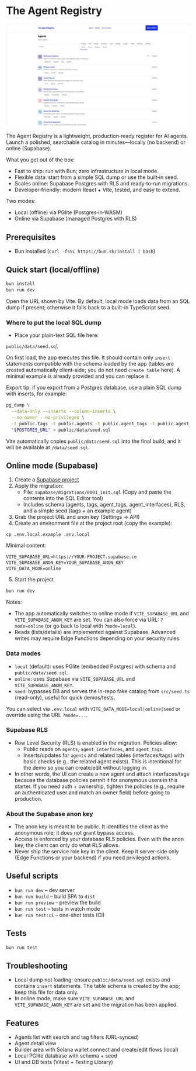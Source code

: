 # The Agent Registry

![Demo](./src/assets/demo.jpg)

The Agent Registry is a lightweight, production‑ready register for AI agents. Launch a polished, searchable catalog in minutes—locally (no backend) or online (Supabase).

What you get out of the box:
- Fast to ship: run with Bun; zero infrastructure in local mode.
- Flexible data: start from a simple SQL dump or use the built‑in seed.
- Scales online: Supabase Postgres with RLS and ready‑to‑run migrations.
- Developer‑friendly: modern React + Vite, tested, and easy to extend.

Two modes:
- Local (offline) via PGlite (Postgres‑in‑WASM)
- Online via Supabase (managed Postgres with RLS)

## Prerequisites

- Bun installed (`curl -fsSL https://bun.sh/install | bash`)

## Quick start (local/offline)

```bash
bun install
bun run dev
```

Open the URL shown by Vite. By default, local mode loads data from an SQL dump if present; otherwise it falls back to a built-in TypeScript seed.

### Where to put the local SQL dump

- Place your plain-text SQL file here:

```
public/data/seed.sql
```

On first load, the app executes this file. It should contain only `insert` statements compatible with the schema loaded by the app (tables are created automatically client-side; you do not need `create table` here). A minimal example is already provided and you can replace it.

Export tip: if you export from a Postgres database, use a plain SQL dump with inserts, for example:

```bash
pg_dump \
  --data-only --inserts --column-inserts \
  --no-owner --no-privileges \
  -t public.tags -t public.agents -t public.agent_tags -t public.agent_interfaces \
  "$POSTGRES_URL" > public/data/seed.sql
```

Vite automatically copies `public/data/seed.sql` into the final build, and it will be available at `/data/seed.sql`.

## Online mode (Supabase)

1) Create a [Supabase project](https://supabase.com/)
2) Apply the migration:
   - File: `supabase/migrations/0001_init.sql` (Copy and paste the contents into the SQL Editor tool)
   - Includes schema (agents, tags, agent_tags, agent_interfaces), RLS, and a simple seed (tags + an example agent)
3) Grab the project URL and anon key (Settings → API)
4) Create an environment file at the project root (copy the example):

```
cp .env.local.example .env.local
```

Minimal content:

```
VITE_SUPABASE_URL=https://YOUR-PROJECT.supabase.co
VITE_SUPABASE_ANON_KEY=YOUR_SUPABASE_ANON_KEY
VITE_DATA_MODE=online
```

5) Start the project

```bash
bun run dev
```

Notes:
- The app automatically switches to online mode if `VITE_SUPABASE_URL` and `VITE_SUPABASE_ANON_KEY` are set. You can also force via URL: `?mode=online` (or go back to local with `?mode=local`).
- Reads (lists/details) are implemented against Supabase. Advanced writes may require Edge Functions depending on your security rules.

### Data modes

- `local` (default): uses PGlite (embedded Postgres) with schema and `public/data/seed.sql`.
- `online`: uses Supabase via `VITE_SUPABASE_URL` and `VITE_SUPABASE_ANON_KEY`.
- `seed`: bypasses DB and serves the in-repo fake catalog from `src/seed.ts` (read-only), useful for quick demos/tests.

You can select via `.env.local` with `VITE_DATA_MODE=local|online|seed` or override using the URL `?mode=...`.

### Supabase RLS

- Row Level Security (RLS) is enabled in the migration. Policies allow:
  - Public reads on `agents`, `agent_interfaces`, and `agent_tags`.
  - Inserts/updates for `agents` and related tables (interfaces/tags) with basic checks (e.g., the related agent exists). This is intentional for the demo so you can create/edit without logging in.
- In other words, the UI can create a new agent and attach interfaces/tags because the database policies permit it for anonymous users in this starter. If you need auth + ownership, tighten the policies (e.g., require an authenticated user and match an owner field) before going to production.

### About the Supabase anon key

- The anon key is meant to be public. It identifies the client as the anonymous role; it does not grant bypass access.
- Access is enforced by your database RLS policies. Even with the anon key, the client can only do what RLS allows.
- Never ship the service role key in the client. Keep it server-side only (Edge Functions or your backend) if you need privileged actions.

## Useful scripts

- `bun run dev` – dev server
- `bun run build` – build SPA to `dist`
- `bun run preview` – preview the build
- `bun run test` – tests in watch mode
- `bun run test:ci` – one-shot tests (CI)

## Tests

```bash
bun run test
```

## Troubleshooting

- Local dump not loading: ensure `public/data/seed.sql` exists and contains `insert` statements. The table schema is created by the app; keep this file for data only.
- In online mode, make sure `VITE_SUPABASE_URL` and `VITE_SUPABASE_ANON_KEY` are set and the migration has been applied.

## Features

- Agents list with search and tag filters (URL-synced)
- Agent detail view
- Builder area with Solana wallet connect and create/edit flows (local)
- Local PGlite database with schema + seed
- UI and DB tests (Vitest + Testing Library)
